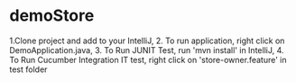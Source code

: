 # demoStore
1.Clone project and add to your IntelliJ, 
2. To run application, right click on DemoApplication.java, 
3. To Run JUNIT Test, run 'mvn install' in IntelliJ, 
4. To Run Cucumber Integration IT test, right click on 'store-owner.feature' in test folder
